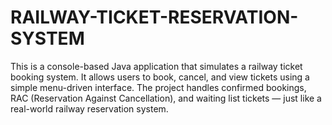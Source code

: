 # RAILWAY-TICKET-RESERVATION-SYSTEM
This is a console-based Java application that simulates a railway ticket booking system. It allows users to book, cancel, and view tickets using a simple menu-driven interface. The project handles confirmed bookings, RAC (Reservation Against Cancellation), and waiting list tickets — just like a real-world railway reservation system.
